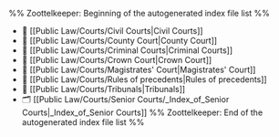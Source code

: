 %% Zoottelkeeper: Beginning of the autogenerated index file list  %%
- 📄 [[Public Law/Courts/Civil Courts|Civil Courts]]
- 📄 [[Public Law/Courts/County Court|County Court]]
- 📄 [[Public Law/Courts/Criminal Courts|Criminal Courts]]
- 📄 [[Public Law/Courts/Crown Court|Crown Court]]
- 📄 [[Public Law/Courts/Magistrates' Court|Magistrates' Court]]
- 📄 [[Public Law/Courts/Rules of precedents|Rules of precedents]]
- 📄 [[Public Law/Courts/Tribunals|Tribunals]]
- 🗂️ [[Public Law/Courts/Senior Courts/_Index_of_Senior Courts|_Index_of_Senior Courts]]
%% Zoottelkeeper: End of the autogenerated index file list  %%
